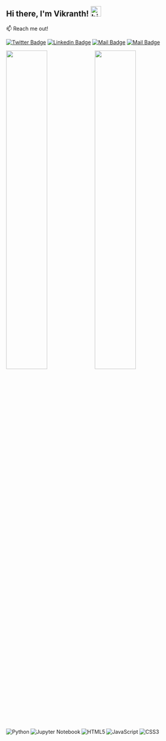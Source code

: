 ## Hi there, I'm Vikranth! <img src="https://user-images.githubusercontent.com/1303154/88677602-1635ba80-d120-11ea-84d8-d263ba5fc3c0.gif" width="28px" height="28px" alt="hi"/>

:mailbox: Reach me out!

[![Twitter Badge](https://img.shields.io/badge/-@VikranthBandaru-1ca0f1?style=flat&labelColor=1ca0f1&logo=twitter&logoColor=white&link=https://x.com/Vikranth6921)](https://x.com/Vikranth6921) 
[![Linkedin Badge](https://img.shields.io/badge/-vikranthbandaru-0e76a8?style=flat&labelColor=0e76a8&logo=linkedin&logoColor=white)](https://www.linkedin.com/in/vikranth-bandaru-b55b8118b/) [![Mail Badge](https://img.shields.io/badge/-@vikranthbandaru-e84393?style=flat&labelColor=e84393&logo=instagram&logoColor=white)](https://instagram.com/vikranthbandaru) [![Mail Badge](https://img.shields.io/badge/-bandaruvikranth-c0392b?style=flat&labelColor=c0392b&logo=gmail&logoColor=white)](mailto:bandaruvikranth@gmail.com)


<!--
**vikranthbandaru/vikranthbandaru** is a ✨ _special_ ✨ repository because its `README.md` (this file) appears on your GitHub profile.

Here are some ideas to get you started:

- 🔭 I’m currently working on ...
- 🌱 I’m currently learning ...
- 👯 I’m looking to collaborate on ...
- 🤔 I’m looking for help with ...
- 💬 Ask me about ...
- 📫 How to reach me: ...
- 😄 Pronouns: ...
- ⚡ Fun fact: ...
-->
<img align="left" width="47%" src="https://github-readme-stats.vercel.app/api?username=vikranthbandaru&&show_icons=true&title_color=ffffff&icon_color=bb2acf&text_color=daf7dc&bg_color=151515" />
<img align="left" width="47%" src="https://github-readme-stats.vercel.app/api/top-langs/?username=vikranthbandaru&layout=compact" />
<img align="left" alt="Python" src="https://img.shields.io/badge/python-3670A0?style=for-the-badge&logo=python&logoColor=ffdd54"/>
<img align="left" alt="Jupyter Notebook" src="https://img.shields.io/badge/jupyter-%23FA0F00.svg?style=for-the-badge&logo=jupyter&logoColor=white"/>
<img alt="JavaScript" src="https://img.shields.io/badge/javascript-%23323330.svg?style=for-the-badge&logo=javascript&logoColor=%23F7DF1E"/>
<img align="left" alt="HTML5" src="https://img.shields.io/badge/html5-%23E34F26.svg?style=for-the-badge&logo=html5&logoColor=white"/>
<img alt="CSS3" src="https://img.shields.io/badge/css3-%231572B6.svg?style=for-the-badge&logo=css3&logoColor=white"/>

